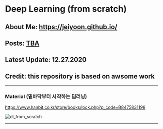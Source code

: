 # Deep Learning (from scratch)

## About Me: https://jeiyoon.github.io/

## Posts: [TBA](https://jeiyoon.github.io/k4ke/)

## Latest Update: 12.27.2020

## Credit: this repository is based on awsome work
---
### Material (밑바닥부터 시작하는 딥러닝)

https://www.hanbit.co.kr/store/books/look.php?p_code=B8475831198

![dl_from_scratch](https://github.com/Jeiyoon/myTorch/blob/main/dl_from_scratch.jpg)

---

